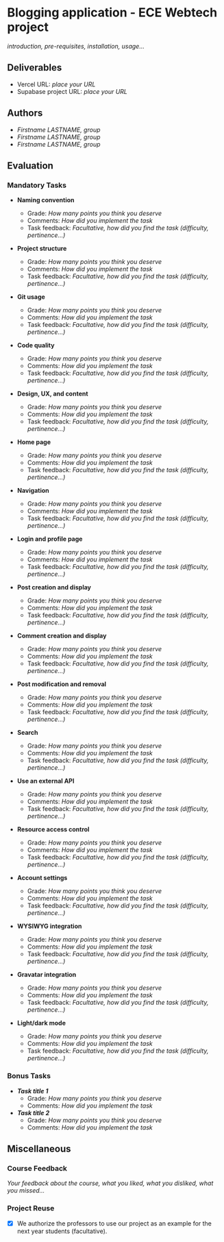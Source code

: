 
# Blogging application - ECE Webtech project

*introduction, pre-requisites, installation, usage...*

## Deliverables 

- Vercel URL: *place your URL*
- Supabase project URL: *place your URL*

## Authors

- *Firstname LASTNAME, group*
- *Firstname LASTNAME, group*
- *Firstname LASTNAME, group*

## Evaluation

### Mandatory Tasks

* **Naming convention**
  * Grade: *How many points you think you deserve*
  * Comments: *How did you implement the task*
  * Task feedback: *Facultative, how did you find the task (difficulty, pertinence...)*
* **Project structure**
  * Grade: *How many points you think you deserve*
  * Comments: *How did you implement the task*
  * Task feedback: *Facultative, how did you find the task (difficulty, pertinence...)*
* **Git usage**
  * Grade: *How many points you think you deserve*
  * Comments: *How did you implement the task*
  * Task feedback: *Facultative, how did you find the task (difficulty, pertinence...)*
* **Code quality**
  * Grade: *How many points you think you deserve*
  * Comments: *How did you implement the task*
  * Task feedback: *Facultative, how did you find the task (difficulty, pertinence...)*
* **Design, UX, and content**
  * Grade: *How many points you think you deserve*
  * Comments: *How did you implement the task*
  * Task feedback: *Facultative, how did you find the task (difficulty, pertinence...)*

* **Home page**
  * Grade: *How many points you think you deserve*
  * Comments: *How did you implement the task*
  * Task feedback: *Facultative, how did you find the task (difficulty, pertinence...)*
* **Navigation**
  * Grade: *How many points you think you deserve*
  * Comments: *How did you implement the task*
  * Task feedback: *Facultative, how did you find the task (difficulty, pertinence...)*
* **Login and profile page**
  * Grade: *How many points you think you deserve*
  * Comments: *How did you implement the task*
  * Task feedback: *Facultative, how did you find the task (difficulty, pertinence...)*
* **Post creation and display**
  * Grade: *How many points you think you deserve*
  * Comments: *How did you implement the task*
  * Task feedback: *Facultative, how did you find the task (difficulty, pertinence...)*
* **Comment creation and display**
  * Grade: *How many points you think you deserve*
  * Comments: *How did you implement the task*
  * Task feedback: *Facultative, how did you find the task (difficulty, pertinence...)*
* **Post modification and removal**
  * Grade: *How many points you think you deserve*
  * Comments: *How did you implement the task*
  * Task feedback: *Facultative, how did you find the task (difficulty, pertinence...)*
* **Search**
  * Grade: *How many points you think you deserve*
  * Comments: *How did you implement the task*
  * Task feedback: *Facultative, how did you find the task (difficulty, pertinence...)*
* **Use an external API**
  * Grade: *How many points you think you deserve*
  * Comments: *How did you implement the task*
  * Task feedback: *Facultative, how did you find the task (difficulty, pertinence...)*
* **Resource access control**
  * Grade: *How many points you think you deserve*
  * Comments: *How did you implement the task*
  * Task feedback: *Facultative, how did you find the task (difficulty, pertinence...)*
* **Account settings**
  * Grade: *How many points you think you deserve*
  * Comments: *How did you implement the task*
  * Task feedback: *Facultative, how did you find the task (difficulty, pertinence...)*
* **WYSIWYG integration**
  * Grade: *How many points you think you deserve*
  * Comments: *How did you implement the task*
  * Task feedback: *Facultative, how did you find the task (difficulty, pertinence...)*
* **Gravatar integration**
  * Grade: *How many points you think you deserve*
  * Comments: *How did you implement the task*
  * Task feedback: *Facultative, how did you find the task (difficulty, pertinence...)*
* **Light/dark mode**
  * Grade: *How many points you think you deserve*
  * Comments: *How did you implement the task*
  * Task feedback: *Facultative, how did you find the task (difficulty, pertinence...)*

### Bonus Tasks

* ***Task title 1***   
  * Grade: *How many points you think you deserve*
  * Comments: *How did you implement the task*
* ***Task title 2***   
  * Grade: *How many points you think you deserve*
  * Comments: *How did you implement the task*

## Miscellaneous

### Course Feedback

*Your feedback about the course, what you liked, what you disliked, what you missed...*

### Project Reuse

- [x] We authorize the professors to use our project as an example for the next year students (facultative).
